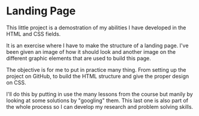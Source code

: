 # Landing Page
This little project is a demostration of my abilities
I have developed in the HTML and CSS fields.

It is an exercise where I have to make the structure of a 
landing page. I've been given an image of how it should look
and another image on the different graphic elements that
are used to build this page.

The objective is for me to put in practice many thing. From setting up
the project on GitHub, to build the HTML structure and give the proper
design on CSS.

I'll do this by putting in use the many lessons from the course but
manily by looking at some solutions by "googling" them. This last
one is also part of the whole process so I can develop my research 
and problem solving skills.
